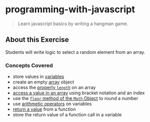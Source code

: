 # programming-with-javascript
> Learn javascript basics by writing a hangman game.

## About this Exercise
Students will write logic to select a random element from an array.

### Concepts Covered
- store values in [variables](https://developer.mozilla.org/en-US/docs/Web/JavaScript/Guide/Values,_variables,_and_literals#Declaring_variables)
- create an empty [array](https://developer.mozilla.org/en-US/docs/Web/JavaScript/Reference/Global_Objects/Array#Example.3A_Creating_an_array) object
- access the [property `length`](https://developer.mozilla.org/en-US/docs/Web/JavaScript/Reference/Global_Objects/Array/length) on an array
- [access a value in an array](https://developer.mozilla.org/en-US/docs/Web/JavaScript/Reference/Global_Objects/Array#Accessing_array_elements) using bracket notation and an index
- use the [`floor` method of the `Math` Object](https://developer.mozilla.org/en-US/docs/Web/JavaScript/Reference/Global_Objects/Math/floor) to round a number
- use [arithmetic operators](https://developer.mozilla.org/en-US/docs/Web/JavaScript/Reference/Operators/Arithmetic_Operators) on variables
- [return a value](https://developer.mozilla.org/en-US/docs/Web/JavaScript/Reference/Functions_and_function_scope#Example:_Returning_a_formatted_number) from a function
- store the return value of a function call in a variable

